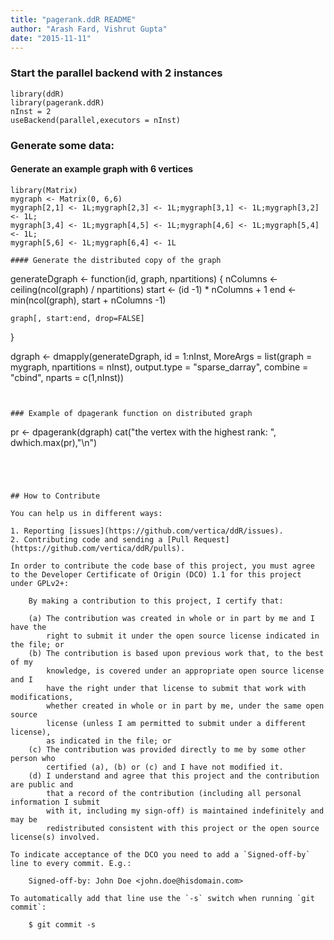 ```yaml
---
title: "pagerank.ddR README"
author: "Arash Fard, Vishrut Gupta"
date: "2015-11-11"
---
```



### Start the parallel backend with 2 instances
```
library(ddR)
library(pagerank.ddR)
nInst = 2
useBackend(parallel,executors = nInst)
```



### Generate some data:
#### Generate an example graph with 6 vertices
```
library(Matrix)
mygraph <- Matrix(0, 6,6)
mygraph[2,1] <- 1L;mygraph[2,3] <- 1L;mygraph[3,1] <- 1L;mygraph[3,2] <- 1L;
mygraph[3,4] <- 1L;mygraph[4,5] <- 1L;mygraph[4,6] <- 1L;mygraph[5,4] <- 1L; 
mygraph[5,6] <- 1L;mygraph[6,4] <- 1L

#### Generate the distributed copy of the graph
```
generateDgraph <- function(id, graph, npartitions) {
	nColumns <- ceiling(ncol(graph) / npartitions)
    start <- (id -1) * nColumns + 1
    end <- min(ncol(graph), start + nColumns -1)

    graph[, start:end, drop=FALSE]
}

dgraph <- dmapply(generateDgraph, id = 1:nInst,
                MoreArgs = list(graph = mygraph, npartitions = nInst),
		output.type = "sparse_darray", 
		combine = "cbind", nparts = c(1,nInst))
```


### Example of dpagerank function on distributed graph
```
pr <- dpagerank(dgraph)
cat("the vertex with the highest rank: ", dwhich.max(pr),"\n")
```




## How to Contribute

You can help us in different ways:

1. Reporting [issues](https://github.com/vertica/ddR/issues).
2. Contributing code and sending a [Pull Request](https://github.com/vertica/ddR/pulls).

In order to contribute the code base of this project, you must agree to the Developer Certificate of Origin (DCO) 1.1 for this project under GPLv2+:

    By making a contribution to this project, I certify that:
    
    (a) The contribution was created in whole or in part by me and I have the 
        right to submit it under the open source license indicated in the file; or
    (b) The contribution is based upon previous work that, to the best of my 
        knowledge, is covered under an appropriate open source license and I 
        have the right under that license to submit that work with modifications, 
        whether created in whole or in part by me, under the same open source 
        license (unless I am permitted to submit under a different license), 
        as indicated in the file; or
    (c) The contribution was provided directly to me by some other person who 
        certified (a), (b) or (c) and I have not modified it.
    (d) I understand and agree that this project and the contribution are public and
        that a record of the contribution (including all personal information I submit 
        with it, including my sign-off) is maintained indefinitely and may be 
        redistributed consistent with this project or the open source license(s) involved.

To indicate acceptance of the DCO you need to add a `Signed-off-by` line to every commit. E.g.:

    Signed-off-by: John Doe <john.doe@hisdomain.com>

To automatically add that line use the `-s` switch when running `git commit`:

    $ git commit -s
